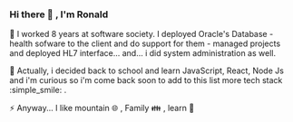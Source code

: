 ### Hi there 👋 , I'm Ronald

💬 I worked 8 years at software society.
   I deployed Oracle's Database - health sofware to the client and do support for them - managed projects and deployed HL7 interface... and... i did system administration  as well.

🌱 Actually, i decided back to school and learn JavaScript, React, Node Js and i'm curious so i'm come back soon to add to this list more tech stack :simple_smile: .

⚡  Anyway... I like mountain :globe_with_meridians: , Family :family: , learn 🧠

